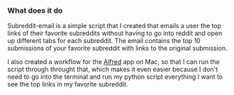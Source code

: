 ### What does it do
Subreddit-email is a simple script that I created that emails a user the top links of their favorite subreddits without having to go into reddit and open up different tabs for each subreddit. The email contains the top 10 submissions of your favorite subreddit with links to the original submission. 



I also created a workflow for the [Alfred](https://www.alfredapp.com/) app on Mac, so that I can run the script through throught that, which makes it even easier because I don't need to go into the terminal and run my python script everything I want to see the top links in my favorite subreddit. 


